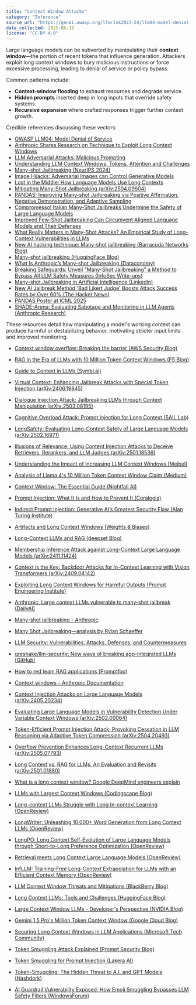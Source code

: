 ```yaml
---
title: "Context Window Attacks"
category: "Inference"
source_url: "https://genai.owasp.org/llmrisk2023-24/llm04-model-denial-of-service/"
date_collected: 2025-06-18
license: "CC-BY-4.0"
---
```


Large language models can be subverted by manipulating their **context window**—the portion of recent tokens that influence generation. Attackers exploit long context windows to bury malicious instructions or force excessive processing, leading to denial of service or policy bypass.

Common patterns include:

- **Context-window flooding** to exhaust resources and degrade service.
- **Hidden prompts** inserted deep in long inputs that override safety systems.
- **Recursive expansion** where crafted responses trigger further context growth.

Credible references discussing these vectors:

- [OWASP LLM04: Model Denial of Service](https://genai.owasp.org/llmrisk2023-24/llm04-model-denial-of-service/)
- [Anthropic Shares Research on Technique to Exploit Long Context Windows](https://www.maginative.com/article/many-shot-jailbreaking-exploiting-long-context-windows-in-large-language-models/)
- [LLM Adversarial Attacks: Malicious Prompting](https://dev.to/gssakash/llm-adversarial-attacks-how-are-attackers-maliciously-prompting-llms-and-steps-to-safeguard-your-applications-4gfj)
- [Understanding LLM Context Windows, Tokens, Attention and Challenges](https://medium.com/@tahirbalarabe2/understanding-llm-context-windows-tokens-attention-and-challenges-c98e140f174d)
- [Many-shot Jailbreaking (NeurIPS 2024)](https://openreview.net/forum?id=cw5mgd71jW)
- [Image Hijacks: Adversarial Images can Control Generative Models](http://arxiv.org/abs/2309.00236)
- [Lost in the Middle: How Language Models Use Long Contexts](https://arxiv.org/abs/2307.03172)
- [Mitigating Many-Shot Jailbreaking (arXiv:2504.09604)](https://arxiv.org/abs/2504.09604)
- [PANDAS: Improving Many-shot Jailbreaking via Positive Affirmation, Negative Demonstration, and Adaptive Sampling](https://arxiv.org/abs/2502.01925)
- [Compromesso! Italian Many-Shot Jailbreaks Undermine the Safety of Large Language Models](https://arxiv.org/abs/2408.04522)
- [Improved Few-Shot Jailbreaking Can Circumvent Aligned Language Models and Their Defenses](https://arxiv.org/abs/2406.01288)
- [What Really Matters in Many-Shot Attacks? An Empirical Study of Long-Context Vulnerabilities in LLMs](https://arxiv.org/abs/2505.19773)
- [New AI hacking technique: Many-shot jailbreaking (Barracuda Networks Blog)](https://blog.barracuda.com/2024/05/30/new-AI-hacking-technique-many-shot-jailbreaking)
- [Many-shot jailbreaking (HuggingFace Blog)](https://huggingface.co/blog/vladbogo/many-shot-jailbreaking)
- [What Is Anthropic’s Many-shot Jailbreaking (Dataconomy)](https://dataconomy.com/2024/04/03/anthropic-many-shot-jailbreaking/)
- [Breaking Safeguards: Unveil "Many-Shot Jailbreaking" a Method to Bypass All LLM Safety Measures (InfoSec Write-ups)](https://infosecwriteups.com/breaking-safeguards-unveil-many-shot-jailbreaking-a-method-to-bypass-all-llm-safety-measures-2d188ebc12fb)
- [Many-shot Jailbreaking in Artificial Intelligence (LinkedIn)](https://www.linkedin.com/pulse/many-shot-jailbreaking-artificial-intelligence-reem-khattab-zudpc)
- [New AI Jailbreak Method 'Bad Likert Judge' Boosts Attack Success Rates by Over 60% (The Hacker News)](https://thehackernews.com/2025/01/new-ai-jailbreak-method-bad-likert.html)
- [PANDAS Poster at ICML 2025](https://icml.cc/virtual/2025/poster/43847)
- [SHADE-Arena: Evaluating Sabotage and Monitoring in LLM Agents (Anthropic Research)](https://www.anthropic.com/research/shade-arena-sabotage-monitoring)

These resources detail how manipulating a model's working context can produce harmful or destabilizing behavior, motivating stricter input limits and improved monitoring.
- [Context window overflow: Breaking the barrier (AWS Security Blog)](https://aws.amazon.com/blogs/security/context-window-overflow-breaking-the-barrier/)
- [RAG in the Era of LLMs with 10 Million Token Context Windows (F5 Blog)](https://www.f5.com/company/blog/rag-in-the-era-of-llms-with-10-million-token-context-windows)
- [Guide to Context in LLMs (Symbl.ai)](https://symbl.ai/developers/blog/guide-to-context-in-llms/)
- [Virtual Context: Enhancing Jailbreak Attacks with Special Token Injection (arXiv:2406.19845)](https://arxiv.org/abs/2406.19845)
- [Dialogue Injection Attack: Jailbreaking LLMs through Context Manipulation (arXiv:2503.08195)](https://arxiv.org/abs/2503.08195)
- [Cognitive Overload Attack: Prompt Injection for Long Context (SAIL Lab)](https://sail-lab.org/cognitive-overload-attack-prompt-injection-for-long-context/)
- [LongSafety: Evaluating Long-Context Safety of Large Language Models (arXiv:2502.16971)](https://arxiv.org/abs/2502.16971)
- [Illusions of Relevance: Using Content Injection Attacks to Deceive Retrievers, Rerankers, and LLM Judges (arXiv:2501.18536)](https://arxiv.org/abs/2501.18536)
- [Understanding the Impact of Increasing LLM Context Windows (Meibel)](https://www.meibel.ai/post/understanding-the-impact-of-increasing-llm-context-windows)
- [Analysis of Llama 4's 10 Million Token Context Window Claim (Medium)](https://sandar-ali.medium.com/analysis-of-llama-4s-10-million-token-context-window-claim-9e68ee5abcde)
- [Context Window: The Essential Guide (Nightfall AI)](https://www.nightfall.ai/ai-security-101/context-window)
- [Prompt Injection: What It Is and How to Prevent It (Coralogix)](https://coralogix.com/ai-blog/prompt-injection-attacks-in-llms-what-are-they-and-how-to-prevent-them/)
- [Indirect Prompt Injection: Generative AI’s Greatest Security Flaw (Alan Turing Institute)](https://cetas.turing.ac.uk/publications/indirect-prompt-injection-generative-ais-greatest-security-flaw)
- [Artifacts and Long Context Windows (Weights & Biases)](https://wandb.ai/wandb_ai/artifacts-and-long-context-windows)
- [Long-Context LLMs and RAG (deepset Blog)](https://www.deepset.ai/blog/long-context-llms-rag)

- [Membership Inference Attack against Long-Context Large Language Models (arXiv:2411.11424)](https://arxiv.org/abs/2411.11424)
- [Context is the Key: Backdoor Attacks for In-Context Learning with Vision Transformers (arXiv:2409.04142)](https://arxiv.org/abs/2409.04142)
- [Exploiting Long Context Windows for Harmful Outputs (Prompt Engineering Institute)](https://promptengineering.org/exploiting-long-context-windows-for-harmful-outputs/)
- [Anthropic: Large context LLMs vulnerable to many-shot jailbreak (DailyAI)](https://dailyai.com/2024/04/anthropic-large-context-llms-vulnerable-to-many-shot-jailbreak/)
- [Many-shot jailbreaking - Anthropic](https://www.anthropic.com/research/many-shot-jailbreaking)
- [Many Shot Jailbreaking—analysis by Rylan Schaeffer](http://rylanschaeffer.github.io/content/research/2024_arxiv_many_shot_jailbreaking/main.html)
- [LLM Security: Vulnerabilities, Attacks, Defenses, and Countermeasures](https://arxiv.org/pdf/2505.01177)
- [greshake/llm-security: New ways of breaking app-integrated LLMs (GitHub)](https://github.com/greshake/llm-security)
- [How to red team RAG applications (Promptfoo)](https://www.promptfoo.dev/docs/red-team/rag/)
- [Context windows – Anthropic Documentation](https://docs.anthropic.com/en/docs/build-with-claude/context-windows)
- [Context Injection Attacks on Large Language Models (arXiv:2405.20234)](https://arxiv.org/abs/2405.20234)
- [Evaluating Large Language Models in Vulnerability Detection Under Variable Context Windows (arXiv:2502.00064)](https://arxiv.org/abs/2502.00064)
- [Token-Efficient Prompt Injection Attack: Provoking Cessation in LLM Reasoning via Adaptive Token Compression (arXiv:2504.20493)](https://arxiv.org/abs/2504.20493)
- [Overflow Prevention Enhances Long-Context Recurrent LLMs (arXiv:2505.07793)](https://arxiv.org/abs/2505.07793)
- [Long Context vs. RAG for LLMs: An Evaluation and Revisits (arXiv:2501.01880)](https://arxiv.org/abs/2501.01880)
- [What is a long context window? Google DeepMind engineers explain](https://blog.google/technology/ai/long-context-window-ai-models/)
- [LLMs with Largest Context Windows (Codingscape Blog)](https://codingscape.com/blog/llms-with-largest-context-windows)
- [Long-context LLMs Struggle with Long In-context Learning (OpenReview)](https://openreview.net/forum?id=Cw2xlg0e46)
- [LongWriter: Unleashing 10,000+ Word Generation from Long Context LLMs (OpenReview)](https://openreview.net/forum?id=kQ5s9Yh0WI)
- [LongPO: Long Context Self-Evolution of Large Language Models through Short-to-Long Preference Optimization (OpenReview)](https://openreview.net/forum?id=qTrEq31Shm)
- [Retrieval meets Long Context Large Language Models (OpenReview)](https://openreview.net/forum?id=xw5nxFWMlo)
- [InfLLM: Training-Free Long-Context Extrapolation for LLMs with an Efficient Context Memory (OpenReview)](https://openreview.net/forum?id=bTHFrqhASY)
- [LLM Context Window Threats and Mitigations (BlackBerry Blog)](https://blogs.blackberry.com/en/2024/06/large-language-model-context-window-threats)
- [Long Context LLMs: Tools and Challenges (HuggingFace Blog)](https://huggingface.co/blog/long-context-llms)
- [Large Context Window LLMs - Developer's Perspective (NVIDIA Blog)](https://developer.nvidia.com/blog/large-context-window-llms)
- [Gemini 1.5 Pro's Million Token Context Window (Google Cloud Blog)](https://cloud.google.com/blog/products/ai-machine-learning/gemini-1-5-pro-context-window)
- [Securing Long Context Windows in LLM Applications (Microsoft Tech Community)](https://techcommunity.microsoft.com/t5/security-compliance-and-identity/long-context-windows-in-llms-security/ba-p/4040000)
- [Token Smuggling Attack Explained (Prompt Security Blog)](https://www.promptsecurity.com/blog/token-smuggling-explained)
- [Token Smuggling for Prompt Injection (Lakera AI)](https://www.lakera.ai/blog/token-smuggling)
- [Token-Smuggling: The Hidden Threat to A.I. and GPT Models (Hashdork)](https://hashdork.com/token-smuggling/)
- [AI Guardrail Vulnerability Exposed: How Emoji Smuggling Bypasses LLM Safety Filters (WindowsForum)](https://windowsforum.com/threads/ai-guardrail-vulnerability-exposed-how-emoji-smuggling-bypasses-llm-safety-filters.365061/)
